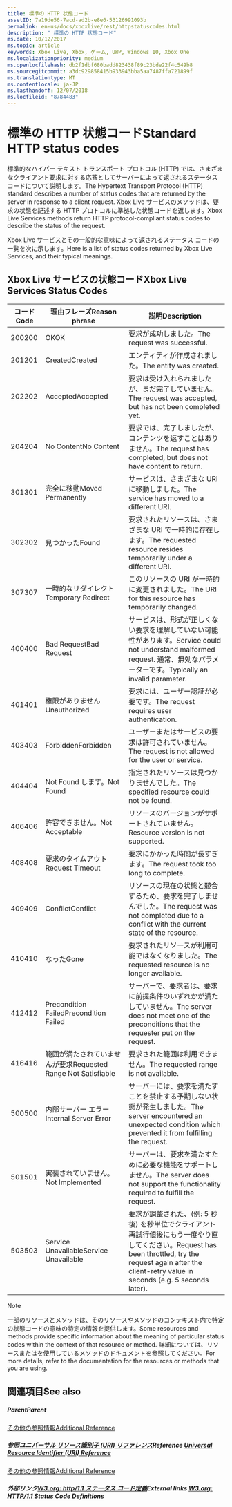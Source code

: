 ```yaml
---
title: 標準の HTTP 状態コード
assetID: 7a19de56-7acd-ad2b-e8e6-53126991093b
permalink: en-us/docs/xboxlive/rest/httpstatuscodes.html
description: " 標準の HTTP 状態コード"
ms.date: 10/12/2017
ms.topic: article
keywords: Xbox Live, Xbox, ゲーム, UWP, Windows 10, Xbox One
ms.localizationpriority: medium
ms.openlocfilehash: db2f1dbf680badd823438f89c23bde22f4c549b8
ms.sourcegitcommit: a3dc929858415b933943bba5aa7487ffa721899f
ms.translationtype: MT
ms.contentlocale: ja-JP
ms.lasthandoff: 12/07/2018
ms.locfileid: "8784483"
---
```

# <a name="standard-http-status-codes"></a><span data-ttu-id="ee2fe-104">標準の HTTP 状態コード</span><span class="sxs-lookup"><span data-stu-id="ee2fe-104">Standard HTTP status codes</span></span>
 
<span data-ttu-id="ee2fe-105">標準的なハイパー テキスト トランスポート プロトコル (HTTP) では、さまざまなクライアント要求に対する応答としてサーバーによって返されるステータス コードについて説明します。</span><span class="sxs-lookup"><span data-stu-id="ee2fe-105">The Hypertext Transport Protocol (HTTP) standard describes a number of status codes that are returned by the server in response to a client request.</span></span> <span data-ttu-id="ee2fe-106">Xbox Live サービスのメソッドは、要求の状態を記述する HTTP プロトコルに準拠した状態コードを返します。</span><span class="sxs-lookup"><span data-stu-id="ee2fe-106">Xbox Live Services methods return HTTP protocol-compliant status codes to describe the status of the request.</span></span>
 
<span data-ttu-id="ee2fe-107">Xbox Live サービスとその一般的な意味によって返されるステータス コードの一覧を次に示します。</span><span class="sxs-lookup"><span data-stu-id="ee2fe-107">Here is a list of status codes returned by Xbox Live Services, and their typical meanings.</span></span>
 
<a id="ID4EAB"></a>

 
## <a name="xbox-live-services-status-codes"></a><span data-ttu-id="ee2fe-108">Xbox Live サービスの状態コード</span><span class="sxs-lookup"><span data-stu-id="ee2fe-108">Xbox Live Services Status Codes</span></span>
 
| <span data-ttu-id="ee2fe-109">コード</span><span class="sxs-lookup"><span data-stu-id="ee2fe-109">Code</span></span>| <span data-ttu-id="ee2fe-110">理由フレーズ</span><span class="sxs-lookup"><span data-stu-id="ee2fe-110">Reason phrase</span></span>| <span data-ttu-id="ee2fe-111">説明</span><span class="sxs-lookup"><span data-stu-id="ee2fe-111">Description</span></span>| 
| --- | --- | --- | 
| <span data-ttu-id="ee2fe-112">200</span><span class="sxs-lookup"><span data-stu-id="ee2fe-112">200</span></span>| <span data-ttu-id="ee2fe-113">OK</span><span class="sxs-lookup"><span data-stu-id="ee2fe-113">OK</span></span>| <span data-ttu-id="ee2fe-114">要求が成功しました。</span><span class="sxs-lookup"><span data-stu-id="ee2fe-114">The request was successful.</span></span>| 
| <span data-ttu-id="ee2fe-115">201</span><span class="sxs-lookup"><span data-stu-id="ee2fe-115">201</span></span>| <span data-ttu-id="ee2fe-116">Created</span><span class="sxs-lookup"><span data-stu-id="ee2fe-116">Created</span></span>| <span data-ttu-id="ee2fe-117">エンティティが作成されました。</span><span class="sxs-lookup"><span data-stu-id="ee2fe-117">The entity was created.</span></span>| 
| <span data-ttu-id="ee2fe-118">202</span><span class="sxs-lookup"><span data-stu-id="ee2fe-118">202</span></span>| <span data-ttu-id="ee2fe-119">Accepted</span><span class="sxs-lookup"><span data-stu-id="ee2fe-119">Accepted</span></span>| <span data-ttu-id="ee2fe-120">要求は受け入れられましたが、まだ完了していません。</span><span class="sxs-lookup"><span data-stu-id="ee2fe-120">The request was accepted, but has not been completed yet.</span></span>| 
| <span data-ttu-id="ee2fe-121">204</span><span class="sxs-lookup"><span data-stu-id="ee2fe-121">204</span></span>| <span data-ttu-id="ee2fe-122">No Content</span><span class="sxs-lookup"><span data-stu-id="ee2fe-122">No Content</span></span>| <span data-ttu-id="ee2fe-123">要求では、完了しましたが、コンテンツを返すことはありません。</span><span class="sxs-lookup"><span data-stu-id="ee2fe-123">The request has completed, but does not have content to return.</span></span>| 
| <span data-ttu-id="ee2fe-124">301</span><span class="sxs-lookup"><span data-stu-id="ee2fe-124">301</span></span>| <span data-ttu-id="ee2fe-125">完全に移動</span><span class="sxs-lookup"><span data-stu-id="ee2fe-125">Moved Permanently</span></span>| <span data-ttu-id="ee2fe-126">サービスは、さまざまな URI に移動しました。</span><span class="sxs-lookup"><span data-stu-id="ee2fe-126">The service has moved to a different URI.</span></span>| 
| <span data-ttu-id="ee2fe-127">302</span><span class="sxs-lookup"><span data-stu-id="ee2fe-127">302</span></span>| <span data-ttu-id="ee2fe-128">見つかった</span><span class="sxs-lookup"><span data-stu-id="ee2fe-128">Found</span></span>| <span data-ttu-id="ee2fe-129">要求されたリソースは、さまざまな URI で一時的に存在します。</span><span class="sxs-lookup"><span data-stu-id="ee2fe-129">The requested resource resides temporarily under a different URI.</span></span>| 
| <span data-ttu-id="ee2fe-130">307</span><span class="sxs-lookup"><span data-stu-id="ee2fe-130">307</span></span>| <span data-ttu-id="ee2fe-131">一時的なリダイレクト</span><span class="sxs-lookup"><span data-stu-id="ee2fe-131">Temporary Redirect</span></span>| <span data-ttu-id="ee2fe-132">このリソースの URI が一時的に変更されました。</span><span class="sxs-lookup"><span data-stu-id="ee2fe-132">The URI for this resource has temporarily changed.</span></span>| 
| <span data-ttu-id="ee2fe-133">400</span><span class="sxs-lookup"><span data-stu-id="ee2fe-133">400</span></span>| <span data-ttu-id="ee2fe-134">Bad Request</span><span class="sxs-lookup"><span data-stu-id="ee2fe-134">Bad Request</span></span>| <span data-ttu-id="ee2fe-135">サービスは、形式が正しくない要求を理解していない可能性があります。</span><span class="sxs-lookup"><span data-stu-id="ee2fe-135">Service could not understand malformed request.</span></span> <span data-ttu-id="ee2fe-136">通常、無効なパラメーターです。</span><span class="sxs-lookup"><span data-stu-id="ee2fe-136">Typically an invalid parameter.</span></span>| 
| <span data-ttu-id="ee2fe-137">401</span><span class="sxs-lookup"><span data-stu-id="ee2fe-137">401</span></span>| <span data-ttu-id="ee2fe-138">権限がありません</span><span class="sxs-lookup"><span data-stu-id="ee2fe-138">Unauthorized</span></span>| <span data-ttu-id="ee2fe-139">要求には、ユーザー認証が必要です。</span><span class="sxs-lookup"><span data-stu-id="ee2fe-139">The request requires user authentication.</span></span>| 
| <span data-ttu-id="ee2fe-140">403</span><span class="sxs-lookup"><span data-stu-id="ee2fe-140">403</span></span>| <span data-ttu-id="ee2fe-141">Forbidden</span><span class="sxs-lookup"><span data-stu-id="ee2fe-141">Forbidden</span></span>| <span data-ttu-id="ee2fe-142">ユーザーまたはサービスの要求は許可されていません。</span><span class="sxs-lookup"><span data-stu-id="ee2fe-142">The request is not allowed for the user or service.</span></span>| 
| <span data-ttu-id="ee2fe-143">404</span><span class="sxs-lookup"><span data-stu-id="ee2fe-143">404</span></span>| <span data-ttu-id="ee2fe-144">Not Found します。</span><span class="sxs-lookup"><span data-stu-id="ee2fe-144">Not Found</span></span>| <span data-ttu-id="ee2fe-145">指定されたリソースは見つかりませんでした。</span><span class="sxs-lookup"><span data-stu-id="ee2fe-145">The specified resource could not be found.</span></span>| 
| <span data-ttu-id="ee2fe-146">406</span><span class="sxs-lookup"><span data-stu-id="ee2fe-146">406</span></span>| <span data-ttu-id="ee2fe-147">許容できません。</span><span class="sxs-lookup"><span data-stu-id="ee2fe-147">Not Acceptable</span></span>| <span data-ttu-id="ee2fe-148">リソースのバージョンがサポートされていません。</span><span class="sxs-lookup"><span data-stu-id="ee2fe-148">Resource version is not supported.</span></span>| 
| <span data-ttu-id="ee2fe-149">408</span><span class="sxs-lookup"><span data-stu-id="ee2fe-149">408</span></span>| <span data-ttu-id="ee2fe-150">要求のタイムアウト</span><span class="sxs-lookup"><span data-stu-id="ee2fe-150">Request Timeout</span></span>| <span data-ttu-id="ee2fe-151">要求にかかった時間が長すぎます。</span><span class="sxs-lookup"><span data-stu-id="ee2fe-151">The request took too long to complete.</span></span>| 
| <span data-ttu-id="ee2fe-152">409</span><span class="sxs-lookup"><span data-stu-id="ee2fe-152">409</span></span>| <span data-ttu-id="ee2fe-153">Conflict</span><span class="sxs-lookup"><span data-stu-id="ee2fe-153">Conflict</span></span>| <span data-ttu-id="ee2fe-154">リソースの現在の状態と競合するため、要求を完了しませんでした。</span><span class="sxs-lookup"><span data-stu-id="ee2fe-154">The request was not completed due to a conflict with the current state of the resource.</span></span>| 
| <span data-ttu-id="ee2fe-155">410</span><span class="sxs-lookup"><span data-stu-id="ee2fe-155">410</span></span>| <span data-ttu-id="ee2fe-156">なった</span><span class="sxs-lookup"><span data-stu-id="ee2fe-156">Gone</span></span>| <span data-ttu-id="ee2fe-157">要求されたリソースが利用可能ではなくなりました。</span><span class="sxs-lookup"><span data-stu-id="ee2fe-157">The requested resource is no longer available.</span></span>| 
| <span data-ttu-id="ee2fe-158">412</span><span class="sxs-lookup"><span data-stu-id="ee2fe-158">412</span></span>| <span data-ttu-id="ee2fe-159">Precondition Failed</span><span class="sxs-lookup"><span data-stu-id="ee2fe-159">Precondition Failed</span></span>| <span data-ttu-id="ee2fe-160">サーバーで、要求者は、要求に前提条件のいずれかが満たしていません。</span><span class="sxs-lookup"><span data-stu-id="ee2fe-160">The server does not meet one of the preconditions that the requester put on the request.</span></span>| 
| <span data-ttu-id="ee2fe-161">416</span><span class="sxs-lookup"><span data-stu-id="ee2fe-161">416</span></span>| <span data-ttu-id="ee2fe-162">範囲が満たされていませんが要求</span><span class="sxs-lookup"><span data-stu-id="ee2fe-162">Requested Range Not Satisfiable</span></span>| <span data-ttu-id="ee2fe-163">要求された範囲は利用できません。</span><span class="sxs-lookup"><span data-stu-id="ee2fe-163">The requested range is not available.</span></span>| 
| <span data-ttu-id="ee2fe-164">500</span><span class="sxs-lookup"><span data-stu-id="ee2fe-164">500</span></span>| <span data-ttu-id="ee2fe-165">内部サーバー エラー</span><span class="sxs-lookup"><span data-stu-id="ee2fe-165">Internal Server Error</span></span>| <span data-ttu-id="ee2fe-166">サーバーには、要求を満たすことを禁止する予期しない状態が発生しました。</span><span class="sxs-lookup"><span data-stu-id="ee2fe-166">The server encountered an unexpected condition which prevented it from fulfilling the request.</span></span>| 
| <span data-ttu-id="ee2fe-167">501</span><span class="sxs-lookup"><span data-stu-id="ee2fe-167">501</span></span>| <span data-ttu-id="ee2fe-168">実装されていません。</span><span class="sxs-lookup"><span data-stu-id="ee2fe-168">Not Implemented</span></span>| <span data-ttu-id="ee2fe-169">サーバーは、要求を満たすために必要な機能をサポートしません。</span><span class="sxs-lookup"><span data-stu-id="ee2fe-169">The server does not support the functionality required to fulfill the request.</span></span>| 
| <span data-ttu-id="ee2fe-170">503</span><span class="sxs-lookup"><span data-stu-id="ee2fe-170">503</span></span>| <span data-ttu-id="ee2fe-171">Service Unavailable</span><span class="sxs-lookup"><span data-stu-id="ee2fe-171">Service Unavailable</span></span>| <span data-ttu-id="ee2fe-172">要求が調整された、(例: 5 秒後) を秒単位でクライアント再試行値後にもう一度やり直してください。</span><span class="sxs-lookup"><span data-stu-id="ee2fe-172">Request has been throttled, try the request again after the client-retry value in seconds (e.g. 5 seconds later).</span></span>| 
 

> [!NOTE] 
> <span data-ttu-id="ee2fe-173">一部のリソースとメソッドは、そのリソースやメソッドのコンテキスト内で特定の状態コードの意味の特定の情報を提供します。</span><span class="sxs-lookup"><span data-stu-id="ee2fe-173">Some resources and methods provide specific information about the meaning of particular status codes within the context of that resource or method.</span></span> <span data-ttu-id="ee2fe-174">詳細については、リソースまたはを使用しているメソッドのドキュメントを参照してください。</span><span class="sxs-lookup"><span data-stu-id="ee2fe-174">For more details, refer to the documentation for the resources or methods that you are using.</span></span> 

  
<a id="ID4E3BAC"></a>

 
## <a name="see-also"></a><span data-ttu-id="ee2fe-175">関連項目</span><span class="sxs-lookup"><span data-stu-id="ee2fe-175">See also</span></span>
 
<a id="ID4E5BAC"></a>

 
##### <a name="parent"></a><span data-ttu-id="ee2fe-176">Parent</span><span class="sxs-lookup"><span data-stu-id="ee2fe-176">Parent</span></span>  

[<span data-ttu-id="ee2fe-177">その他の参照情報</span><span class="sxs-lookup"><span data-stu-id="ee2fe-177">Additional Reference</span></span>](atoc-xboxlivews-reference-additional.md)

  
<a id="ID4EKCAC"></a>

 
##### <a name="reference--universal-resource-identifier-uri-referenceuriatoc-xboxlivews-reference-urismd"></a><span data-ttu-id="ee2fe-178">参照[ユニバーサル リソース識別子 (URI) リファレンス](../uri/atoc-xboxlivews-reference-uris.md)</span><span class="sxs-lookup"><span data-stu-id="ee2fe-178">Reference  [Universal Resource Identifier (URI) Reference](../uri/atoc-xboxlivews-reference-uris.md)</span></span>

 [<span data-ttu-id="ee2fe-179">その他の参照情報</span><span class="sxs-lookup"><span data-stu-id="ee2fe-179">Additional Reference</span></span>](atoc-xboxlivews-reference-additional.md)

  
<a id="ID4EZCAC"></a>

 
##### <a name="external-links--w3org-http11-status-code-definitionshttpwwww3orgprotocolsrfc2616rfc2616-sec10htmlsec10"></a><span data-ttu-id="ee2fe-180">外部リンク[W3.org: http/1.1 ステータス コード定義](http://www.w3.org/Protocols/rfc2616/rfc2616-sec10.html#sec10)</span><span class="sxs-lookup"><span data-stu-id="ee2fe-180">External links  [W3.org: HTTP/1.1 Status Code Definitions](http://www.w3.org/Protocols/rfc2616/rfc2616-sec10.html#sec10)</span></span>

   